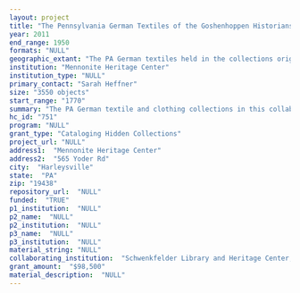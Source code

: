 ```yaml
--- 
layout: project 
title: "The Pennsylvania German Textiles of the Goshenhoppen Historians, the Mennonite Heritage Center and the Schwenkfelder Library & Heritage Center"
year: 2011
end_range: 1950
formats: "NULL"
geographic_extant: "The PA German textiles held in the collections originated in southeastern Pennsylvania, primarily Berks, Bucks, Lehigh and Montgomery Counties."
institution: "Mennonite Heritage Center"
institution_type: "NULL"
primary_contact: "Sarah Heffner"
size: "3550 objects"
start_range: "1770"
summary: "The PA German textile and clothing collections in this collaborative project are a rich record of this southeastern Pennsylvania immigrant group that settled the state in the late seventeenth century and who continued as a distinct group through the early twentieth century. William Penn recruited German weavers to come to Penn’s Wood because of their reputation as accomplished weavers. Early fiber production was done on the home farm with linen and wool the primary fibers. The laborious process was an integral part of the farm family’s activities for both men and women throughout the year. The textile collections have functional textiles such as woven coverlets, bedding, tablecloths and grain bags along with decorative work like samplers and show towels. Manuscripts such as weaver’s account books, diaries with fiber and weaving activities and estate inventories of valuable bedding along with tools such as spinning wheels and looms will provide scholars with increased understanding of the significance of early textile production to the PA German community. Mid nineteenth century textile treasures from the collections include finely made quilts--a tradition that was Anglo-American originally and became a popular women’s textile art among the PA Germans. Clothing artifacts depict the similarities and differences of the Schwenkfelder and Mennonite religious sects within the PA German culture and the reaction to cultural changes over time to the broader society."
hc_id: "751"
program: "NULL"
grant_type: "Cataloging Hidden Collections"
project_url: "NULL"
address1:  "Mennonite Heritage Center"
address2:  "565 Yoder Rd"
city:  "Harleysville"
state:  "PA"
zip: "19438"
repository_url:  "NULL"
funded:  "TRUE"
p1_institution:  "NULL"
p2_name:  "NULL"
p2_institution:  "NULL"
p3_name:  "NULL"
p3_institution:  "NULL"
material_string: "NULL"
collaborating_institution:  "Schwenkfelder Library and Heritage Center, Goshenhoppen Historians"
grant_amount:  "$98,500"
material_description:  "NULL"
---
```


